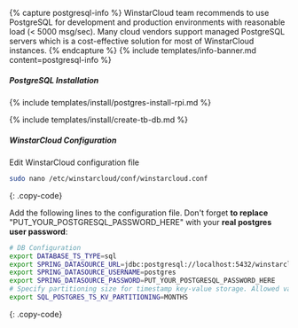{% capture postgresql-info %}
WinstarCloud team recommends to use PostgreSQL for development and production environments with reasonable load (< 5000 msg/sec).
Many cloud vendors support managed PostgreSQL servers which is a cost-effective solution for most of WinstarCloud instances.
{% endcapture %}
{% include templates/info-banner.md content=postgresql-info %}

##### PostgreSQL Installation

{% include templates/install/postgres-install-rpi.md %}

{% include templates/install/create-tb-db.md %}

##### WinstarCloud Configuration

Edit WinstarCloud configuration file 

```bash 
sudo nano /etc/winstarcloud/conf/winstarcloud.conf
``` 
{: .copy-code}

Add the following lines to the configuration file. Don't forget **to replace** "PUT_YOUR_POSTGRESQL_PASSWORD_HERE" with your **real postgres user password**:

```bash
# DB Configuration 
export DATABASE_TS_TYPE=sql
export SPRING_DATASOURCE_URL=jdbc:postgresql://localhost:5432/winstarcloud
export SPRING_DATASOURCE_USERNAME=postgres
export SPRING_DATASOURCE_PASSWORD=PUT_YOUR_POSTGRESQL_PASSWORD_HERE
# Specify partitioning size for timestamp key-value storage. Allowed values: DAYS, MONTHS, YEARS, INDEFINITE.
export SQL_POSTGRES_TS_KV_PARTITIONING=MONTHS
```
{: .copy-code}